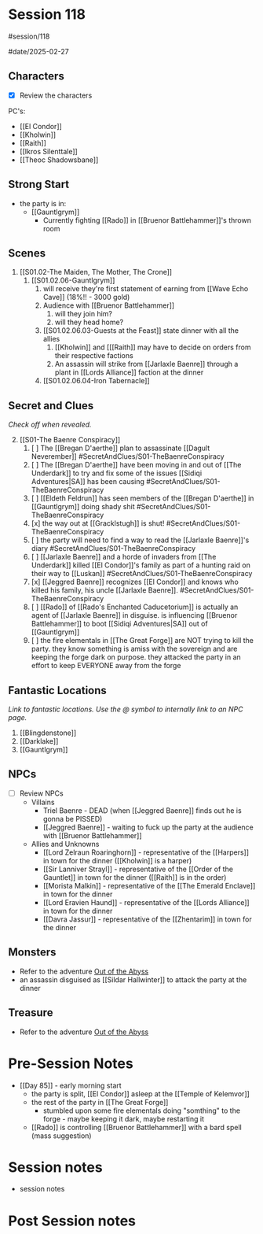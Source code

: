 # Session 118
#session/118

#date/2025-02-27
## Characters

- [x]  Review the characters

PC's:
- [[El Condor]]
- [[Kholwin]]
- [[Raith]]
- [[Ikros Silenttale]]
- [[Theoc Shadowsbane]]

## Strong Start
- the party is in:
    - [[Gauntlgrym]]
        - Currently fighting [[Rado]] in [[Bruenor Battlehammer]]'s thrown room

## Scenes
1. [[S01.02-The Maiden, The Mother, The Crone]]
    1. [[S01.02.06-Gauntlgrym]]
        1. will receive they're first statement of earning from [[Wave Echo Cave]] (18%!! - 3000 gold)
        2. Audience with [[Bruenor Battlehammer]]
            1. will they join him?
            2. will they head home?
        3. [[S01.02.06.03-Guests at the Feast]]  state dinner with all the allies
            1. [[Kholwin]] and [[[Raith]] may have to decide on orders from their respective factions
            2. An assassin will strike from [[Jarlaxle Baenre]] through a plant in [[Lords Alliance]] faction at the dinner
        4. [[S01.02.06.04-Iron Tabernacle]]



## Secret and Clues

*Check off when revealed.*

2. [[S01-The Baenre Conspiracy]]
    1. [ ] The [[Bregan D'aerthe]] plan to assassinate [[Dagult Neverember]] #SecretAndClues/S01-TheBaenreConspiracy
    2. [ ] The [[Bregan D'aerthe]] have been moving in and out of [[The Underdark]] to try and fix some of the issues [[Sidiqi Adventures|SA]] has been causing #SecretAndClues/S01-TheBaenreConspiracy 
    3. [ ] [[Eldeth Feldrun]] has seen members of the [[Bregan D'aerthe]] in [[Gauntlgrym]] doing shady shit #SecretAndClues/S01-TheBaenreConspiracy 
    4. [x] the way out at [[Gracklstugh]] is shut! #SecretAndClues/S01-TheBaenreConspiracy 
    5.  [ ] the party will need to find a way to read the [[Jarlaxle Baenre]]'s diary #SecretAndClues/S01-TheBaenreConspiracy 
    6. [ ] [[Jarlaxle Baenre]] and a horde of invaders from [[The Underdark]] killed [[El Condor]]'s family as part of a hunting raid on their way to [[Luskan]] #SecretAndClues/S01-TheBaenreConspiracy
    7. [x] [[Jeggred Baenre]] recognizes [[El Condor]] and knows who killed his family, his uncle [[Jarlaxle Baenre]]. #SecretAndClues/S01-TheBaenreConspiracy  
    8. [ ] [[Rado]] of [[Rado's Enchanted Caducetorium]] is actually an agent of [[Jarlaxle Baenre]] in disguise. is influencing [[Bruenor Battlehammer]] to boot [[Sidiqi Adventures|SA]] out of [[Gauntlgrym]]
    9. [ ] the fire elementals in [[The Great Forge]] are NOT trying to kill the party. they know something is amiss with the sovereign and are keeping the forge dark on purpose. they attacked the party in an effort to keep EVERYONE away from the forge



## Fantastic Locations

*Link to fantastic locations. Use the @ symbol to internally link to an NPC page.*
1. [[Blingdenstone]]
2. [[Darklake]]
3. [[Gauntlgrym]]

## NPCs

- [ ]  Review NPCs
    - Villains
        - Triel Baenre - DEAD (when [[Jeggred Baenre]] finds out he is gonna be PISSED)
        - [[Jeggred Baenre]] - waiting to fuck up the party at the audience with [[Bruenor Battlehammer]]
    - Allies and Unknowns
        - [[Lord Zelraun Roaringhorn]] - representative of  the [[Harpers]] in town for the dinner ([[Kholwin]] is a harper)
        - [[Sir Lanniver Strayl]] - representative of the [[Order of the Gauntlet]] in town for the dinner ([[Raith]] is in the order)
        - [[Morista Malkin]] - representative of the [[The Emerald Enclave]] in town for the dinner
        - [[Lord Eravien Haund]] - representative of the [[Lords Alliance]] in town for the dinner
        - [[Davra Jassur]] - representative of the [[Zhentarim]] in town for the dinner


## Monsters
- Refer to the adventure [Out of the Abyss](https://www.dndbeyond.com/sources/oota)
- an assassin disguised as [[Sildar Hallwinter]] to attack the party at the dinner

## Treasure
- Refer to the adventure [Out of the Abyss](https://www.dndbeyond.com/sources/oota)

# Pre-Session Notes
- [[Day 85]] - early morning start
    - the party is split, [[El Condor]] asleep at the [[Temple of Kelemvor]]
    - the rest of the party in [[The Great Forge]]
        - stumbled upon some fire elementals doing "somthing" to the forge - maybe keeping it dark, maybe restarting it
    - [[Rado]] is controlling [[Bruenor Battlehammer]] with a bard spell (mass suggestion)
# Session notes
- session notes

# Post Session notes
